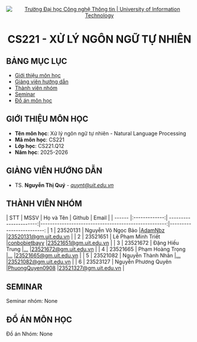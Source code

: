 <p align="center">
  <a href="https://www.uit.edu.vn/" title="Trường Đại học Công nghệ Thông tin" style="border: 5;">
    <img src="https://i.imgur.com/WmMnSRt.png" alt="Trường Đại học Công nghệ Thông tin | University of Information Technology">
  </a>
</p>

<!-- Title -->
<h1 align="center"><b>CS221 - XỬ LÝ NGÔN NGỮ TỰ NHIÊN</b></h1>



## BẢNG MỤC LỤC
* [ Giới thiệu môn học](#gioithieumonhoc)
* [ Giảng viên hướng dẫn](#giangvien)
* [ Thành viên nhóm](#thanhvien)
* [ Seminar](#seminar)
* [ Đồ án môn học](#doan)


## GIỚI THIỆU MÔN HỌC
<a name="gioithieumonhoc"></a>
* **Tên môn học**: Xử lý ngôn ngữ tự nhiên - Natural Language Processing
* **Mã môn học**: CS221
* **Lớp học**: CS221.Q12
* **Năm học**: 2025-2026


## GIẢNG VIÊN HƯỚNG DẪN
<a name="giangvien"></a>
* TS. **Nguyễn Thị Quý** - *quynt@uit.edu.vn*


## THÀNH VIÊN NHÓM
<a name="thanhvien"></a>
| STT    | MSSV          | Họ và Tên              | Github                                               | Email                   |
| ------ |:-------------:| ----------------------:|-----------------------------------------------------:|-------------------------:
| 1      | 23520131      | Nguyễn Võ Ngọc Bảo     |[AdamNbz](https://github.com/AdamNbz)                 |23520131@gm.uit.edu.vn   |
| 2      | 23521651      | Lê Phạm Minh Triết     |[conbobietbayy](https://github.com/conbobietbayy)     |23521651@gm.uit.edu.vn   |
| 3      | 23521672      | Đặng Hiếu Trung        |[...](https://github.com/...)                         |23521672@gm.uit.edu.vn   |
| 4      | 23521665      | Phạm Hoàng Trọng       |[...](https://github.com/...)                         |23521665@gm.uit.edu.vn   |
| 5      | 23521082      | Nguyễn Thành Nhân      |[...](https://github.com/...)                         |23521082@gm.uit.edu.vn   |
| 6      | 23523127      | Nguyễn Phương Quyên    |[PhuongQuyen0908](https://github.com/PhuongQuyen0908) |23521327@gm.uit.edu.vn   |


## SEMINAR
<a name="seminar"></a>
Seminar nhóm: None

## ĐỒ ÁN MÔN HỌC
<a name="doan"></a>
Đồ án Nhóm: None
